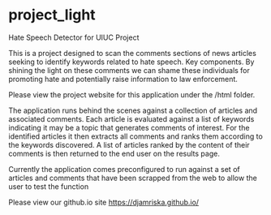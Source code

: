 # project_light
Hate Speech Detector for UIUC Project

This is a project designed to scan the comments sections of news articles seeking to identify keywords related to hate speech.  Key components. By shining the light on these comments we can shame these individuals for promoting hate and potentially raise information to law enforcement.


Please view the project website for this application under the /html folder. 

The application runs behind the scenes against a collection of articles and associated comments. Each article is evaluated against a list of keywords indicating it may be a topic that generates comments of interest. For the identified articles it then extracts all comments and ranks them according to the keywords discovered. A list of articles ranked by the content of their comments is then returned to the end user on the results page.

Currently the application comes preconfigured to run against a set of articles and comments that have been scrapped from the web to allow the user to test the function

Please view our github.io site https://djamriska.github.io/
